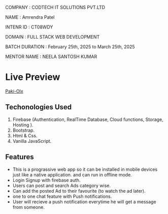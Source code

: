 COMPANY : CODTECH IT SOLUTIONS PVT.LTD

NAME : Amrendra Patel

INTENR ID : CT08WDY

DOMAIN : FULL STACK WEB DEVELOPMENT

BATCH DURATION : February 25th, 2025 to March 25th, 2025

MENTOR NAME : NEELA SANTOSH KUMAR


# Live Preview
[Paki-Olx](https://paki-olx.firebaseapp.com/)

## Techonologies Used
1. Firebase (Authentication, RealTime Database, Cloud functions, Storage, Hosting ).
2. Bootstrap.
3. Html & Css.
4. Vanilla JavaScript.

## Features
- This is a prograssive web app so it can be installed in mobile devices just
like a native application. and can run in offline mode.
- Login Signup with firebase auth.
- Users can post and search Ads category wise.
- Can add the posted Ad to their favourite (to watch the ad later).
- one to one chat feature with Push notifications.
- User will recieve a push notification everytime he will get a message from someone.
